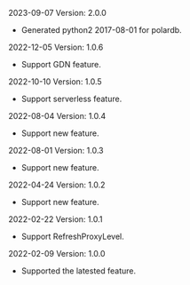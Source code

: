 2023-09-07 Version: 2.0.0
- Generated python2 2017-08-01 for polardb.

2022-12-05 Version: 1.0.6
- Support GDN feature.

2022-10-10 Version: 1.0.5
- Support serverless feature.

2022-08-04 Version: 1.0.4
- Support new feature.

2022-08-01 Version: 1.0.3
- Support new feature.

2022-04-24 Version: 1.0.2
- Support new feature.

2022-02-22 Version: 1.0.1
 - Support RefreshProxyLevel.

2022-02-09 Version: 1.0.0
- Supported the latested feature.

